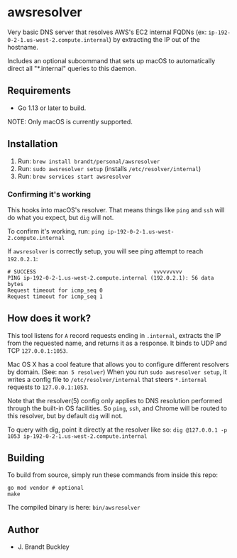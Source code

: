 # awsresolver

Very basic DNS server that resolves AWS's EC2 internal FQDNs (ex: `ip-192-0-2-1.us-west-2.compute.internal`) by extracting the IP out of the hostname.

Includes an optional subcommand that sets up macOS to automatically direct all "*.internal" queries to this daemon.

## Requirements

- Go 1.13 or later to build.

NOTE: Only macOS is currently supported.

## Installation

1. Run: `brew install brandt/personal/awsresolver`
2. Run: `sudo awsresolver setup` (installs `/etc/resolver/internal`)
3. Run: `brew services start awsresolver`

### Confirming it's working

This hooks into macOS's resolver. That means things like `ping` and `ssh` will do what you expect, but `dig` will not.

To confirm it's working, run: `ping ip-192-0-2-1.us-west-2.compute.internal`

If `awsresolver` is correctly setup, you will see ping attempt to reach `192.0.2.1`:

```
# SUCCESS                                     vvvvvvvvv
PING ip-192-0-2-1.us-west-2.compute.internal (192.0.2.1): 56 data bytes
Request timeout for icmp_seq 0
Request timeout for icmp_seq 1
```

## How does it work?

This tool listens for `A` record requests ending in `.internal`, extracts the IP from the requested name, and returns it as a response. It binds to UDP and TCP `127.0.0.1:1053`.

Mac OS X has a cool feature that allows you to configure different resolvers by domain. (See: `man 5 resolver`) When you run `sudo awsresolver setup`, it writes a config file to `/etc/resolver/internal` that steers `*.internal` requests to `127.0.0.1:1053`.

Note that the resolver(5) config only applies to DNS resolution performed through the built-in OS facilities.  So `ping`, `ssh`, and Chrome will be routed to this resolver, but by default `dig` will not.

To query with dig, point it directly at the resolver like so: `dig @127.0.0.1 -p 1053 ip-192-0-2-1.us-west-2.compute.internal`

## Building

To build from source, simply run these commands from inside this repo:

    go mod vendor # optional
    make

The compiled binary is here: `bin/awsresolver`

## Author

- J. Brandt Buckley

